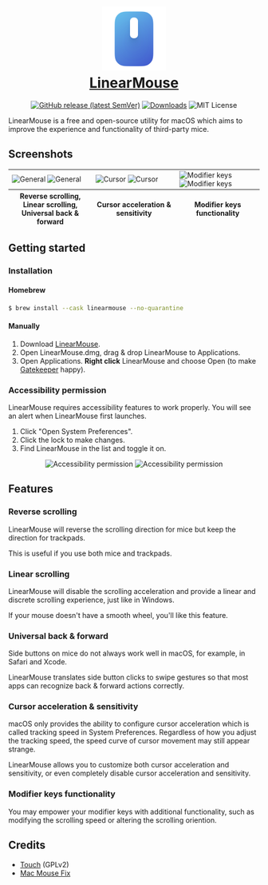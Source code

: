 <h1 align="center">
  <a href="https://linearmouse.org/">
    <img src="logo.svg" width="128" height="128" />
    <br />
    LinearMouse
  </a>
</h1>

<p align="center">
  <a href="https://github.com/lujjjh/LinearMouse/releases/latest"><img alt="GitHub release (latest SemVer)" src="https://img.shields.io/github/v/release/lujjjh/LinearMouse?sort=semver"></a>
  <a href="https://github.com/lujjjh/LinearMouse/releases/latest/download/LinearMouse.dmg"><img src="https://img.shields.io/github/downloads/lujjjh/LinearMouse/total" alt="Downloads" /></a>
  <img src="https://img.shields.io/github/license/lujjjh/LinearMouse" alt="MIT License" />
</p>

LinearMouse is a free and open-source utility for macOS which aims to
improve the experience and functionality of third-party mice.

## Screenshots

<table>
  <tbody>
    <tr>
      <td width="33%">
        <img width="612" alt="General" src="https://user-images.githubusercontent.com/3000535/145600150-59edf92c-2911-42e3-b525-29d50aa937d6.png#gh-light-mode-only">
        <img width="612" alt="General" src="https://user-images.githubusercontent.com/3000535/145601535-41053260-f262-4e68-a81f-4b73b990570f.png#gh-dark-mode-only">
      </td>
      <td width="33%">
        <img width="612" alt="Cursor" src="https://user-images.githubusercontent.com/3000535/145600298-24a75b1a-2e15-4ebd-aa22-a30f8eb5b6db.png#gh-light-mode-only">
        <img width="612" alt="Cursor" src="https://user-images.githubusercontent.com/3000535/145601559-81e19237-1eca-4dc0-beaa-4c2028298fc7.png#gh-dark-mode-only">
      </td>
      <td width="33%">
        <img width="612" alt="Modifier keys" src="https://user-images.githubusercontent.com/3000535/145600467-6c579420-6c3e-49d4-a8ad-e1a0bd3d52c0.png#gh-light-mode-only">
        <img width="612" alt="Modifier keys" src="https://user-images.githubusercontent.com/3000535/145601581-295bd047-b0e1-4e3e-90b5-a246481c72b3.png#gh-dark-mode-only">
      </td>
    </tr>
  </tbody>
  <tfoot>
    <tr>
      <th>Reverse scrolling, Linear scrolling, Universal back & forward</th>
      <th>Cursor acceleration & sensitivity</th>
      <th>Modifier keys functionality</th>
    </tr>
  </tfoot>
</table>

## Getting started

### Installation

#### Homebrew

```sh
$ brew install --cask linearmouse --no-quarantine
```

#### Manually

1. Download [LinearMouse](https://github.com/lujjjh/LinearMouse/releases/latest/download/LinearMouse.dmg).
2. Open LinearMouse.dmg, drag & drop LinearMouse to Applications.
3. Open Applications. **Right click** LinearMouse and choose Open (to make [Gatekeeper](https://support.apple.com/en-us/HT202491) happy).

### Accessibility permission

LinearMouse requires accessibility features to work properly.
You will see an alert when LinearMouse first launches.

1. Click "Open System Preferences".
2. Click the lock to make changes.
2. Find LinearMouse in the list and toggle it on.

<p align="center">
  <img width="400" alt="Accessibility permission" src="https://user-images.githubusercontent.com/62953110/149927571-b9837b0c-6881-4ac5-88da-2a55e58caf27.png#gh-light-mode-only">
<img width="400" alt="Accessibility permission" src="https://user-images.githubusercontent.com/62953110/149927673-cd20dc90-7809-4bc4-9cbc-051f9c79c597.png#gh-dark-mode-only">
</p>

## Features

### Reverse scrolling

LinearMouse will reverse the scrolling direction for mice but keep the direction for trackpads.

This is useful if you use both mice and trackpads.

### Linear scrolling

LinearMouse will disable the scrolling acceleration and provide a linear and discrete scrolling
experience, just like in Windows.

If your mouse doesn't have a smooth wheel, you'll like this feature.

### Universal back & forward

Side buttons on mice do not always work well in macOS, for example, in Safari and Xcode.

LinearMouse translates side button clicks to swipe gestures so that most apps can recognize
back & forward actions correctly.

### Cursor acceleration & sensitivity

macOS only provides the ability to configure cursor acceleration which is called tracking speed
in System Preferences. Regardless of how you adjust the tracking speed, the speed curve of cursor
movement may still appear strange.

LinearMouse allows you to customize both cursor acceleration and sensitivity, or even completely
disable cursor acceleration and sensitivity.

### Modifier keys functionality

You may empower your modifier keys with additional functionality, such as modifying the scrolling
speed or altering the scrolling oriention.

## Credits

- [Touch](https://github.com/calftrail/Touch/) (GPLv2)
- [Mac Mouse Fix](https://github.com/noah-nuebling/mac-mouse-fix)
